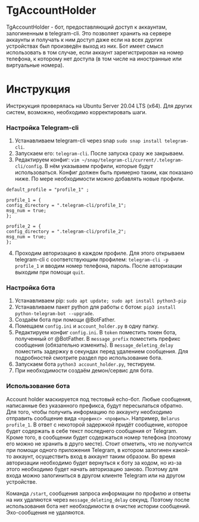 # TgAccountHolder

TgAccountHolder - бот, предоставляющий доступ к аккаунтам, залогиненным в telegram-cli. Это позволяет хранить на сервере аккаунты и получать к ним доступ даже если на всех дургих устройствах был произведён выход из них. Бот имеет смысл использовать в том случае, если аккаунт зарегистрирован на номер телефона, к которому нет доступа (в том числе на иностранные или виртуальные номера).

# Инструкция

Инстркукция проверялась на Ubuntu Server 20.04 LTS (x64). Для других систем, возможно, необходимо корректировать шаги.

### Настройка Telegram-cli

1. Устанавливаем telegram-cli через snap `sudo snap install telegram-cli`.
2. Запускаем его: `telegram-cli`. После запуска сразу же закрываем. 
3. Редактируем конфиг: `vim ~/snap/telegram-cli/current/.telegram-cli/config`. В нём указываем профили, которые будут использоваться. Конфиг должен быть примерно таким, как показано ниже. По мере необходимости можно добавлять новые профили.
```
default_profile = "profile_1" ;

profile_1 = {
config_directory = ".telegram-cli/profile_1";
msg_num = true;
};

profile_2 = {
config_directory = ".telegram-cli/profile_2";
msg_num = true;
};
```
4. Проходим авторизацию в каждом профиле. Для этого открываем telegram-cli с соответствующим профилем: `telegram-cli -p profile_1` и вводим номер телефона, пароль. После авторизации выходим при помощи `quit`.

### Настройка бота

1. Устанавливаем pip: `sudo apt update; sudo apt install python3-pip`
2. Устанавливаем пакет python для работы с ботом: `pip3 install python-telegram-bot --upgrade`.
3. Создаём бота при помощи @BotFather.
4. Помещаем `config.ini` и `account_holder.py` в одну папку.
5. Редактируем конфиг `config.ini`. В `token` поместить токен бота, полученный от @BotFather. В `message_prefix` поместить префикс сообщения (обязательно изменить). В `message_deleting_delay` поместить задержку в секундах перед удалением сообщения. Для подробностей смотрите раздел про использование бота.
6. Запускаем бота `python3 account_holder.py`, тестируем.
7. При необходимости создаём демон/сервис для бота.
 
### Использование бота

Account holder маскируется под тестовый echo-бот. Любые сообщения, написанные без указанного префикса, будут пересылаться обратно. Для того, чтобы получить информацию по аккаунту необходимо отправить сообщение вида `<префикс> <профиль>`. Например, `Belarus profile_1`. В ответ с некоторой задержкой придёт сообщение, которое будет содержать в себе текст последнего сообщения от Telegram. Кроме того, в сообщении будет содержаться номер телефона (поэтому его можно не хранить в друго месте). Стоит отметить, что не получится при помощи одного приложения Telegram, в котором залогинен какой-то аккаунт, осуществить вход в аккаунт таким образом. Во время авторизации необходимо будет вернуться к боту за кодом, но из-за этого необходимо будет начать авторизацию заново. Поэтому для входа можно залогиниться в другом клиенте Telegram или на другом устройстве.

Команда `/start`, сообщения запроса информации по профилю и ответы на них удаляются через `message_deleting_delay` секунд. Поэтому после использования бота нет необходимости в очистке истории сообщений. Эхо-сообщения не удаляются.
